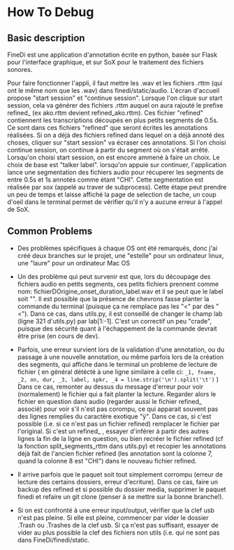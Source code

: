 # How To Debug

## Basic description
FineDi est une application d'annotation écrite en python, basée sur Flask pour
 l'interface graphique, et sur SoX pour le traitement des fichiers sonores.

Pour faire fonctionner l'appli, il faut mettre les .wav et les fichiers .rttm (qui ont le même nom que les .wav)
dans finedi/static/audio.
L'écran d'accueil propose "start session" et "continue session". Lorsque l'on clique sur start session, cela va générer des fichiers .rttm auquel on aura rajouté le prefixe refined_ (ex ako.rttm devient refined_ako.rttm). Ces fichier "refined" contiennent les transcriptions découpés en plus petits segments de 0.5s. Ce sont dans ces fichiers "refined" que seront écrites les annotations réalisées. Si on a déjà des fichiers refined dans lequel on a déjà annoté des choses, cliquer sur "start session" va écraser ces annotations.
Si l'on choisi continue session, on continue à partir du segment où on s'était arrêté.
Lorsqu'on choisi start session, on est encore ammené à faire un choix. Le choix de base est "talker label". lorsqu'on appuie sur continuer, l'application lance une segmentation des fichiers audio pour récuperer les segments de entre 0.5s et 1s annotés comme étant "CHI". Cette segmentation est réalisée par sox (appelé au traver de subprocess). Cette étape peut prendre un peu de temps et laisse affiché la page de selection de tache, un coup d'oeil dans le terminal permet de vérifier qu'il n'y a aucune erreur à l'appel de SoX.

## Common Problems
- Des problèmes spécifiques à chaque OS ont été remarqués, donc j'ai créé deux branches sur le projet, une "estelle" pour un ordinateur linux, une "laure" pour un ordinateur Mac OS

- Un des problème qui peut survenir est que, lors du découpage des fichiers audio en petits segments, ces petits fichiers prennent comme nom: 
fichierDOrigine_onset_duration_label.wav 
et il se peut que le label soit "<NA>". Il est possible que la présence de chevrons fasse planter la commande du terminal (puisque ça ne remplace pas les "<" par des "\<"). Dans ce cas, dans utils.py, il est conseillé de changer le champ lab (ligne 321 d'utils.py) par lab[1:-1]. C'est un correctif un peu "crade", puisque des sécurité quant à l'échappement de la commande devrait être prise (en cours de dev).

- Parfois, une erreur survient lors de la validation d'une annotation, ou du passage à une nouvelle annotation, ou même parfois lors de la création des segments, qui affiche dans le terminal un probleme de lecture de fichier ( en général détécté à une ligne similaire à celle ci: 
`_1, fname, _2, on, dur, _3, label, spkr, _4 = line.strip('\n').split('\t')`
)
Dans ce cas, remonter au dessus du message d'erreur pour voir (normalement) le fichier qui a fait planter la lecture. Regarder alors le fichier en question dans audio (regarder aussi le fichier refined_ associé) pour voir s'il n'est pas corompu, ce qui apparait souvent pas des lignes remplies du caractère exotique "ÿ". Dans ce cas, si c'est possible (i.e. si ce n'est pas un fichier refined) remplacer le fichier par l'original. Si c'est un refined_ , essayer d'inférer à partir des autres lignes la fin de la ligne en question, ou bien recréer le fichier refined (cf  la fonction split_segments_rttm dans utils.py) et recopier les annotations déjà fait de l'ancien fichier refined (les annotation sont la colonne 7, quand la colonne 8 est "CHI") dans le nouveau fichier refined.

- Il arrive parfois que le paquet soit tout simplement corrompu (erreur de lecture des certains dossiers, erreur d'ecriture). Dans ce cas, faire un backup des refined et si possible du dossier media, supprimer le paquet finedi et refaire un git clone (penser à se mettre sur la bonne branche!).

- Si on est confronté à une erreur input/output, vérifier que la clef usb n'est pas pleine. Si elle est pleine, commencer par vider le dossier .Trash ou .Trashes de la clef usb. Si ça n'est pas suffisant, essayer de vider au plus possible la clef des fichiers non utils (i.e. qui ne sont pas dans FineDi/finedi/static.

